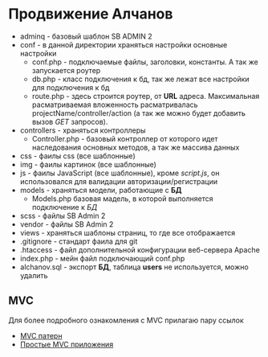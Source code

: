 # Продвижение Алчанов
 - adminq - базовый шаблон SB ADMIN 2
 - conf - в данной директории храняться настройки основные настройки
    - conf.php - подключаемые файлы, заголовки, константы. А так же запускается роутер
    - db.php - класс подключения к бд, так же лежат все настройки для подключения к бд
    - route.php - здесь строится роутер, от **URL** адреса. Максимальная расматриваемая вложенность расматривалась projectName/controller/action (а так же можно будет добавить вызов *GET* запросов).
 - controllers - храняться контроллеры
    - Controller.php - базовый контроллер от которого идет наследования основных методов, а так же массива данных
 - css - фаилы css (все шаблонные)
 - img - фаилы картинок (все шаблонные) 
 - js - фаилы JavaScript (все шаблонные), кроме *script.js*,  он использовался для валидации авторизации/регистрации
 - models - храняться модели, работающие с **БД**
    - Models.php базовая мадель, в которой выполняется подключение к *БД*
 - scss - файлы SB Admin 2
 - vendor - файлы SB Admin 2
 - views - храняться шаблоны страниц, то где все отображается
 - .gitignore - стандарт фаила для git
 - .htaccess - файл дополнительной конфигурации веб-сервера Apache
 - index.php - мейн файл подключающий conf.php
 - alchanov.sql - экспорт **БД**, таблица **users** не используется, можно удалить
 
 ## MVC
 Для более подробного ознакомления с MVC прилагаю пару ссылок
  - [MVC патерн](https://habr.com/ru/post/150267/)
  - [Простые MVC приложения](https://habr.com/ru/post/320480/)
